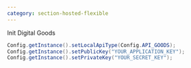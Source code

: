 ```yaml
---
category: section-hosted-flexible
---
```

Init Digital Goods
```java
Config.getInstance().setLocalApiType(Config.API_GOODS);
Config.getInstance().setPublicKey("YOUR_APPLICATION_KEY");
Config.getInstance().setPrivateKey("YOUR_SECRET_KEY");
```
